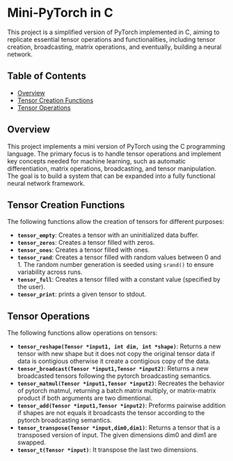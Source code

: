 # Mini-PyTorch in C

This project is a simplified version of PyTorch implemented in C, aiming to replicate essential tensor operations and functionalities, including tensor creation, broadcasting, matrix operations, and eventually, building a neural network.

## Table of Contents

- [Overview](#overview)
- [Tensor Creation Functions](#tensor-creation-functions)
- [Tensor Operations](#tensor-operations)

## Overview

This project implements a mini version of PyTorch using the C programming language. The primary focus is to handle tensor operations and implement key concepts needed for machine learning, such as automatic differentiation, matrix operations, broadcasting, and tensor manipulation. The goal is to build a system that can be expanded into a fully functional neural network framework.

## Tensor Creation Functions

The following functions allow the creation of tensors for different purposes:

- **`tensor_empty`**: Creates a tensor with an uninitialized data buffer.
- **`tensor_zeros`**: Creates a tensor filled with zeros.
- **`tensor_ones`**: Creates a tensor filled with ones.
- **`tensor_rand`**: Creates a tensor filled with random values between 0 and 1. The random number generation is seeded using `srand()` to ensure variability across runs.
- **`tensor_full`**: Creates a tensor filled with a constant value (specified by the user).
- **`tensor_print`**: prints a given tensor to stdout.

## Tensor Operations

The following functions allow operations on tensors:

- **`tensor_reshape(Tensor *input1, int dim, int *shape)`**: Returns a new tensor with new shape but it does not copy the original tensor data if data is contigious otherwise it create a contigious copy of the data.
- **`tensor_broadcast(Tensor *input1,Tensor *input2)`**: Returns a new broadcasted tensors following the pytorch broadcasting semantics.
- **`tensor_matmul(Tensor *input1,Tensor *input2)`**: Recreates the behavior of pytorch matmul, returning a batch matrix multiply, or matrix-matrix product if both arguments are two dimentional.
- **`tensor_add(Tensor *input1,Tensor *input2)`**: Preforms pairwise addition if shapes are not equals it broadcasts the tensor according to the pytorch broadcasting semantics.
- **`tensor_transpose(Tensor *input,dim0,dim1)`**: Returns a tensor that is a transposed version of input. The given dimensions dim0 and dim1 are swapped.
- **`tensor_t(Tensor *input)`**: It transpose the last two dimensions.
